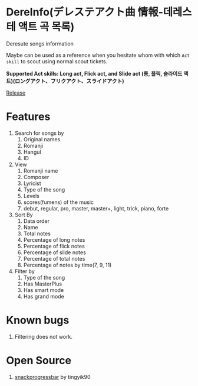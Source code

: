 # DereInfo(デレステアクト曲 情報-데레스테 액트 곡 목록)

Deresute songs information

Maybe can be used as a reference when you hesitate whom with which `Act skill` to scout using normal scout tickets. 

**Supported Act skills: Long act, Flick act, and Slide act (롱, 플릭, 슬라이드 액트)(ロングアクト、フリクアクト、スライドアクト)**

[Release](https://github.com/KYHSGeekCode/DereInfo/releases)


# Features

1. Search for songs by
   1. Original names
   2. Romanji
   3. Hangul
   4. ID
2. View 
   1. Romanji name
   2. Composer
   3. Lyricist
   4. Type of the song
   5. Levels
   6. scores(fumens) of the music
    1. debut, regular, pro, master, master+, light, trick, piano, forte
3. Sort By
   1. Data order
   2. Name
   3. Total notes
   4. Percentage of long notes
   5. Percentage of flick notes
   6. Percentage of slide notes
   7. Percentage of total notes
   8. Percentage of notes by time(7, 9, 11)
4. Filter by
   1. Type of the song
   2. Has MasterPlus
   3. Has smart mode
   4. Has grand mode





# Known bugs 

1. Filtering does not work. 

# Open Source
 1. [snackprogressbar](https://github.com/tingyik90/snackprogressbar) by tingyik90

